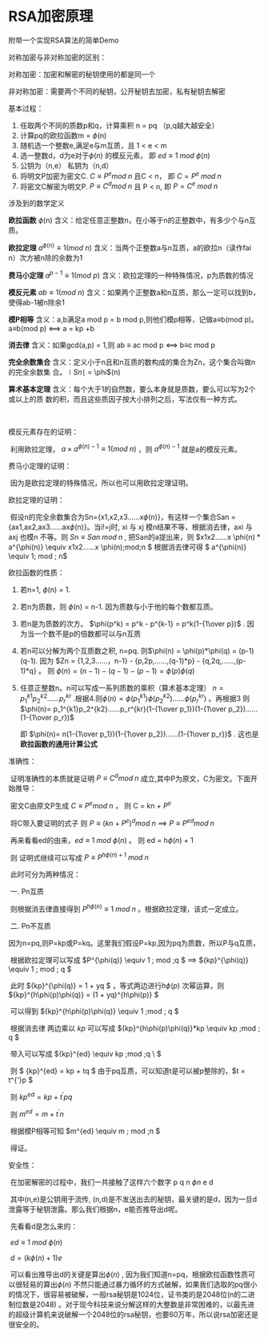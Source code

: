 # RSA加密原理

附带一个实现RSA算法的简单Demo

对称加密与非对称加密的区别：

对称加密：加密和解密的秘钥使用的都是同一个

非对称加密：需要两个不同的秘钥，公开秘钥去加密，私有秘钥去解密



基本过程：

1. 任取两个不同的质数p和q，计算乘积 n = pq  （p,q越大越安全）
2. 计算pq的欧拉函数m = $\phi$(n)
3. 随机选一个整数e,满足e与m互质，且 1 < e < m
4. 选一整数d，d为e对于$\phi(n)$ 的模反元素， 即  $ed\equiv1\;mod\;\phi(n)$
5. 公钥为（n,e） 私钥为（n,d）
6. 将明文P加密为密文C.  $C \equiv P^e mod\;n$   且C < n， 即 $C = P^e\; mod\;n$
7. 将密文C解密为明文P.   $P \equiv C^d mod\;n$   且 P < n,  即  $P = C^e\; mod \; n$



涉及到的数学定义

**欧拉函数**  $\phi$(n)     							含义：给定任意正整数n，在小等于n的正整数中，有多少个与n互质。

**欧拉定理**  $a^{\phi(n)}\equiv1(mod\ n)$         含义：当两个正整数a与n互质，a的欧拉n（读作fai n）次方被n除的余数为1

**费马小定理**   $a^{p-1}\equiv1(mod\ p)$     含义：欧拉定理的一种特殊情况，p为质数的情况

**模反元素**   $ab\equiv1(mod\ n)$             含义：如果两个正整数a和n互质，那么一定可以找到b，使得ab-1被n除余1



**模P相等**											含义：a,b满足a mod p = b mod p,则他们模p相等，记做a$\equiv$b(mod p)。  																	 a$\equiv$b(mod p)  <==> a = kp +b

**消去律**  											含义：如果gcd(a,p) = 1,则 ab $\equiv$ ac mod p  <==> b$\equiv$c mod p

**完全余数集合**								  含义：定义小于n且和n互质的数构成的集合为Zn，这个集合叫做n的完全余数集																	合。$\mid Sn\mid$ = \phi$(n)     

**算术基本定理**								   含义：每个大于1的自然数，要么本身就是质数，要么可以写为2个或以上的质																	数的积，而且这些质因子按大小排列之后，写法仅有一种方式。

​	

模反元素存在的证明：

​	利用欧拉定理， $a\times a^{\phi(n)-1}\equiv1(mod\ n)$  ，则 $a^{\phi(n)-1}$ 就是a的模反元素。

费马小定理的证明：

​	因为是欧拉定理的特殊情况，所以也可以用欧拉定理证明。

欧拉定理的证明：

​	假设n的完全余数集合为Sn={x1,x2,x3……x$\phi$(n)}，有这样一个集合San = {ax1,ax2,ax3……ax$\phi$(n)}。当i!=j时, xi 与 xj  模n结果不等，根据消去律，axi 与 axj 也模n 不等。则  $Sn \equiv San\;mod\;n$ ,  把San的a提出来，则 $x1x2……x \phi(n) * a^{\phi(n)} \equiv x1x2……x \phi(n)\;mod\;n $   根据消去律可得 $ a^{\phi(n)}  \equiv 1\; mod \; n$ 

欧拉函数的性质：

1. 若n=1, 	 $\phi$(n)  = 1.

2. 若n为质数，则 $\phi$(n)  = n-1. 因为质数与小于他的每个数都互质。

3. 若n是为质数的次方。 $\phi(p^k) = p^k - p^{k-1} = p^k(1-{1\over p})$ .   因为当一个数不是p的倍数都可以与n互质

4. 若n可以分解为两个互质数之积, n=pq. 则$\phi(n) = \phi(p)*\phi(q) = (p-1)(q-1).    因为 $Zn = {1,2,3……，n-1} - {p,2p,……,(q-1)*p} - {q,2q,……,(p-1)*q}  。  则 $\phi(n) = (n-1) - (q-1) - (p-1) = \phi(p)\phi(q)$

5. 任意正整数n。n可以写成一系列质数的乘积（算术基本定理） $n = p_1^{k1}p_2^{k2}……p_r^{kr}$ .根据4.则$\phi(n) = \phi(p_1^{k1})\phi(p_2^{k2})……\phi(p_r^{kr})$ 。再根据3  则$\phi(n)= p_1^{k1}p_2^{k2}……p_r^{kr}(1-{1\over p_1})(1-{1\over p_2})……(1-{1\over p_r})$

   即 $\phi(n)= n(1-{1\over p_1})(1-{1\over p_2})……(1-{1\over p_r})$  .  这也是**欧拉函数的通用计算公式**



准确性：

​	   证明准确性的本质就是证明  $P \equiv C^d mod\;n$ 成立,其中P为原文，C为密文。下面开始推导：

​		密文C由原文P生成   $C \equiv P^e mod\;n$ ，  则  C = kn + $P^e$

​		将C带入要证明的式子   则    $P \equiv (kn+P^e)^d mod\;n$  ==>  $P \equiv P^{ed} mod\;n$

​		再来看看ed的由来，$ed\equiv1\;mod\;\phi(n)$ 。  则 ed = h$\phi(n)$  + 1

​		则 证明式继续可以写成    $P \equiv P^{h \phi(n)  + 1} \;mod\;n$  

​		此时可分为两种情况：

​		一.  Pn互质

​				则根据消去律直接得到  $P^{h \phi(n)} \equiv 1\;mod\;n$  。根据欧拉定理，该式一定成立。

​		二. Pn不互质

​				因为n=pq,则P=kp或P=kq。这里我们假设P=kp,因为pq为质数，所以P与q互质，

​				根据欧拉定理可以写成	$P^{\phi(q)} \equiv 1 \; mod \;q $   ==>  ${kp}^{\phi(q)} \equiv 1 \; mod \; q $ 

​				此时   ${kp}^{\phi(q)} = 1 + yq $  ，等式两边进行$h\phi(p)$ 次幂运算，则  ${kp}^{h\phi(p)\phi(q)} = (1 + yq)^{h\phi(p)} $  

​				可以得到    ${kp}^{h\phi(p)\phi(q)} \equiv 1 \;mod \; q $

​				根据消去律 两边乘以 $kp$ 可以写成	${kp}^{h\phi(p)\phi(q)}*kp \equiv kp \;mod \; q $   

​				带入可以写成   ${kp}^{ed} \equiv kp \;mod \;q \ $    

​				则  $ {kp}^{ed} = kp + tq $   由于pq互质，可以知道t是可以被p整除的，$t = t^{'}p $ 

​				则 ${kp}^{ed} = kp + t^{'}pq$  

​				则 $m^{ed} = m + t^{'}n$ 

​				根据模P相等可知   $m^{ed} \equiv m \; mod \;n $

​				得证。

安全性：

​			在加密解密的过程中，我们一共接触了这样六个数字  p q  n  $\phi{n}$  e d

​			其中(n,e)是公钥用于流传, (n,d)是不发送出去的秘钥，最关键的是d，因为一旦d泄露等于秘钥泄露。那么我们根据n，e能否推导出d呢。

​			先看看d是怎么来的：

​			$ed \equiv 1 \; mod \; \phi(n)$  

​			$d = (k\phi(n) + 1)e$

​			可以看出推导出d的关键是算出$\phi(n)$  , 因为我们知道n=pq，根据欧拉函数性质可以很轻易的算出$\phi(n)$ 不然只能通过暴力循环的方式破解，如果我们选取的pq很小的情况下，很容易被破解，一般rsa秘钥是1024位，证书类的是2048位(n的二进制位数是2048)  。对于现今科技来说分解这样的大整数是非常困难的，以最先进的超级计算机来说破解一个2048位的rsa秘钥，也要60万年，所以说rsa加密还是很安全的。

​			